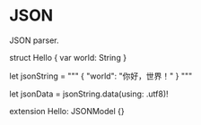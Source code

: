 # JSON

JSON parser.

struct Hello {
    var world: String
}


let jsonString = """
{
    "world": "你好，世界！"
}
"""

let jsonData = jsonString.data(using: .utf8)!



extension Hello: JSONModel {}


